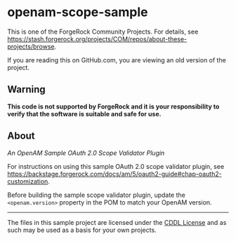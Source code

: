 <!--
 * The contents of this file are subject to the terms of the Common Development and
 * Distribution License (the License). You may not use this file except in compliance with the
 * License.
 *
 * You can obtain a copy of the License at legal/CDDLv1.0.txt. See the License for the
 * specific language governing permission and limitations under the License.
 *
 * When distributing Covered Software, include this CDDL Header Notice in each file and include
 * the License file at legal/CDDLv1.0.txt. If applicable, add the following below the CDDL
 * Header, with the fields enclosed by brackets [] replaced by your own identifying
 * information: "Portions copyright [year] [name of copyright owner]".
 *
 * Copyright 2021 ForgeRock AS.
-->
# openam-scope-sample

This is one of the ForgeRock Community Projects.
For details, see <https://stash.forgerock.org/projects/COM/repos/about-these-projects/browse>.

If you are reading this on GitHub.com, you are viewing an old version of the project.

## Warning
**This code is not supported by ForgeRock and it is your responsibility to verify that the software is suitable and safe for use.**

## About

*An OpenAM Sample OAuth 2.0 Scope Validator Plugin*

For instructions on using this sample OAuth 2.0 scope validator plugin,
see <https://backstage.forgerock.com/docs/am/5/oauth2-guide#chap-oauth2-customization>.

Before building the sample scope validator plugin,
update the `<openam.version>` property in the POM to match your OpenAM version.

* * *
The files in this sample project are licensed under the [CDDL License](https://forum.forgerock.com/cddlv1-0/) and as
such may be used as a basis for your own projects.